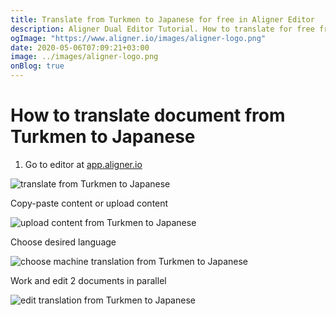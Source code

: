 ```yaml
---
title: Translate from Turkmen to Japanese for free in Aligner Editor
description: Aligner Dual Editor Tutorial. How to translate for free from Turkmen to Japanese. Aligner is multilingual document management platform. 
ogImage: "https://www.aligner.io/images/aligner-logo.png"
date: 2020-05-06T07:09:21+03:00
image: ../images/aligner-logo.png
onBlog: true
---
```


# How to translate document from Turkmen to Japanese

1. Go to editor at [app.aligner.io](https://app.aligner.io "Aligner App web page")

![translate from Turkmen to Japanese](../aligner-blank-editor.png "translate from Turkmen to Japanese")

Copy-paste content or upload content

![upload content from Turkmen to Japanese](../aligner-uploaded-document.png "upload content from Turkmen to Japanese")

Choose desired language

![choose machine translation from Turkmen to Japanese](../aligner-language-dropdown.png "choose machine translation from Turkmen to Japanese")

Work and edit 2 documents in parallel

![edit translation from Turkmen to Japanese](../aligner-double-sitded-editor.png "edit translation from Turkmen to Japanese")

